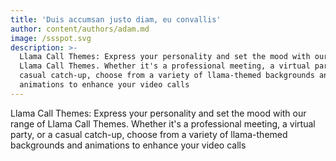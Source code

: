 ```yaml
---
title: 'Duis accumsan justo diam, eu convallis'
author: content/authors/adam.md
image: /ssspot.svg
description: >-
  Llama Call Themes: Express your personality and set the mood with our range of
  Llama Call Themes. Whether it's a professional meeting, a virtual party, or a
  casual catch-up, choose from a variety of llama-themed backgrounds and
  animations to enhance your video calls
---
```


Llama Call Themes: Express your personality and set the mood with our range of Llama Call Themes. Whether it's a professional meeting, a virtual party, or a casual catch-up, choose from a variety of llama-themed backgrounds and animations to enhance your video calls
